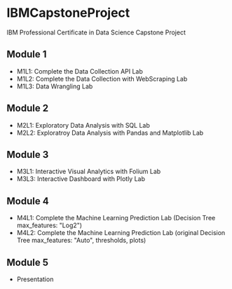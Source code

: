 # IBMCapstoneProject
IBM Professional Certificate in Data Science Capstone Project
## Module 1
 * M1L1: Complete the Data Collection API Lab
 * M1L2: Complete the Data Collection with WebScraping Lab
 * M1L3: Data Wrangling Lab
## Module 2
 * M2L1: Exploratory Data Analysis with SQL Lab
 * M2L2: Exploratroy Data Analysis with Pandas and Matplotlib Lab
## Module 3
 * M3L1: Interactive Visual Analytics with Folium Lab
 * M3L3: Interactive Dashboard with Plotly Lab
## Module 4
 * M4L1: Complete the Machine Learning Prediction Lab (Decision Tree max_features: "Log2")
 * M4L2: Complete the Machine Learning Prediction Lab (original Decision Tree max_features: "Auto", thresholds, plots)
## Module 5
 * Presentation

